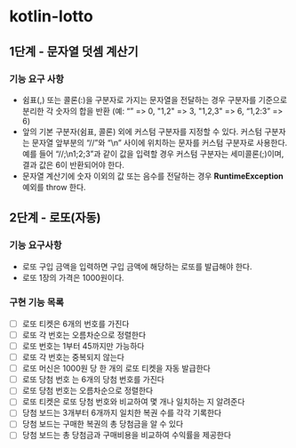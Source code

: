 # kotlin-lotto

## 1단계 - 문자열 덧셈 계산기

### 기능 요구 사항

- 쉼표(,) 또는 콜론(:)을 구분자로 가지는 문자열을 전달하는 경우 구분자를 기준으로 분리한 각 숫자의 합을 반환 (예: “” => 0, "1,2" => 3, "1,2,3" => 6, “1,2:3” => 6)
- 앞의 기본 구분자(쉼표, 콜론) 외에 커스텀 구분자를 지정할 수 있다. 커스텀 구분자는 문자열 앞부분의 “//”와 “\n” 사이에 위치하는 문자를 커스텀 구분자로 사용한다. 예를 들어 “//;\n1;2;3”과 같이 값을 입력할 경우 커스텀 구분자는 세미콜론(;)이며, 결과 값은 6이 반환되어야 한다.
- 문자열 계산기에 숫자 이외의 값 또는 음수를 전달하는 경우 **RuntimeException** 예외를 throw 한다.


## 2단계 - 로또(자동)

### 기능 요구사항

- 로또 구입 금액을 입력하면 구입 금액에 해당하는 로또를 발급해야 한다.
- 로또 1장의 가격은 1000원이다.

### 구현 기능 목록
- [ ] 로또 티켓은 6개의 번호를 가진다
- [ ] 로또 각 번호는 오름차순으로 정렬한다
- [ ] 로또 번호는 1부터 45까지만 가능하다
- [ ] 로또 각 번호는 중복되지 않는다
- [ ] 로또 머신은 1000원 당 한 개의 로또 티켓을 자동 발급한다
- [ ] 로또 당첨 번호 는 6개의 당첨 번호를 가진다
- [ ] 로또 당첨 번호는 오름차순으로 정렬한다
- [ ] 로또 티켓은 로또 당첨 번호와 비교하여 몇 개나 일치하는 지 알려준다
- [ ] 당첨 보드는 3개부터 6개까지 일치한 복권 수를 각각 기록한다
- [ ] 당첨 보드는 구매한 복권의 총 당첨금을 알  수 있다
- [ ] 당첨 보드는 총 당첨금과 구매비용을 비교하여 수익률을 제공한다 
